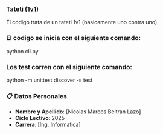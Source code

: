 ### Tateti (1v1)
El codigo trata de un tateti 1v1 (basicamente uno contra uno)

### El codigo se inicia con el siguiente comando:
python cli.py

### Los test corren con el siguiente comando:
python -m unittest discover -s test

### 📋 Datos Personales
- **Nombre y Apellido**: [Nicolas Marcos Beltran Lazo]
- **Ciclo Lectivo**: 2025
- **Carrera**: [Ing. Informatica]
